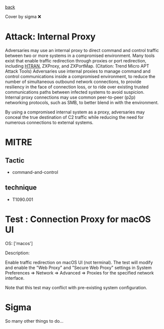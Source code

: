 [back](../index.md)

Cover by sigma :x: 

# Attack: Internal Proxy

 Adversaries may use an internal proxy to direct command and control traffic between two or more systems in a compromised environment. Many tools exist that enable traffic redirection through proxies or port redirection, including [HTRAN](https://attack.mitre.org/software/S0040), ZXProxy, and ZXPortMap. (Citation: Trend Micro APT Attack Tools) Adversaries use internal proxies to manage command and control communications inside a compromised environment, to reduce the number of simultaneous outbound network connections, to provide resiliency in the face of connection loss, or to ride over existing trusted communications paths between infected systems to avoid suspicion. Internal proxy connections may use common peer-to-peer (p2p) networking protocols, such as SMB, to better blend in with the environment.

By using a compromised internal system as a proxy, adversaries may conceal the true destination of C2 traffic while reducing the need for numerous connections to external systems.

# MITRE
## Tactic
  - command-and-control

## technique
  - T1090.001

# Test : Connection Proxy for macOS UI

OS: ['macos']

Description:

 Enable traffic redirection on macOS UI (not terminal).
The test will modify and enable the "Web Proxy" and "Secure Web Proxy" settings  in System Preferences => Network => Advanced => Proxies for the specified network interface.

Note that this test may conflict with pre-existing system configuration.


# Sigma

 So many other things to do...